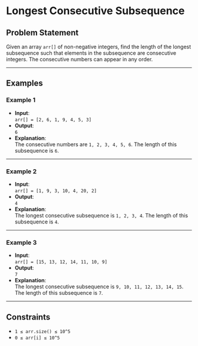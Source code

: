 # Longest Consecutive Subsequence

## Problem Statement
Given an array `arr[]` of non-negative integers, find the length of the longest subsequence such that elements in the subsequence are consecutive integers. The consecutive numbers can appear in any order.

---

## Examples

### Example 1
- **Input**:  
  `arr[] = [2, 6, 1, 9, 4, 5, 3]`
- **Output**:  
  `6`
- **Explanation**:  
  The consecutive numbers are `1, 2, 3, 4, 5, 6`. The length of this subsequence is `6`.

---

### Example 2
- **Input**:  
  `arr[] = [1, 9, 3, 10, 4, 20, 2]`
- **Output**:  
  `4`
- **Explanation**:  
  The longest consecutive subsequence is `1, 2, 3, 4`. The length of this subsequence is `4`.

---

### Example 3
- **Input**:  
  `arr[] = [15, 13, 12, 14, 11, 10, 9]`
- **Output**:  
  `7`
- **Explanation**:  
  The longest consecutive subsequence is `9, 10, 11, 12, 13, 14, 15`. The length of this subsequence is `7`.

---

## Constraints
- `1 ≤ arr.size() ≤ 10^5`
- `0 ≤ arr[i] ≤ 10^5`
